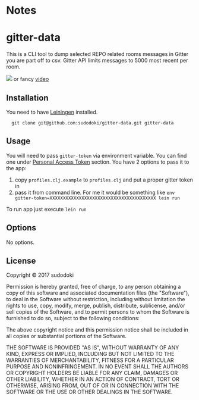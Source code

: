 # Notes

# gitter-data

This is a CLI tool to dump selected REPO related rooms messages in Gitter you are part off to csv. Gitter API limits messages to 5000 most recent per room.

![](http://g.recordit.co/PumFa6fB2H.gif)
or fancy [video](https://www.youtube.com/watch?v=NkvmQLKfPZo)

## Installation

You need to have [Leiningen](https://leiningen.org/) installed.
```
  git clone git@github.com:sudodoki/gitter-data.git gitter-data
```

## Usage

You will need to pass `gitter-token` via environment variable. You can find one under [Personal Access Token](https://developer.gitter.im/apps) section. You have 2 options to pass it to the app:
  1. copy `profiles.clj.example` to `profiles.clj` and put a proper gitter token in
  2. pass it from command line. For me it would be something like `env gitter-token=XXXXXXXXXXXXXXXXXXXXXXXXXXXXXXXXXXXXXXXX lein run`
  
To run app just execute `lein run`


## Options

No options.

## License

Copyright © 2017 sudodoki

Permission is hereby granted, free of charge, to any person obtaining a copy of this software and associated documentation files (the "Software"), to deal in the Software without restriction, including without limitation the rights to use, copy, modify, merge, publish, distribute, sublicense, and/or sell copies of the Software, and to permit persons to whom the Software is furnished to do so, subject to the following conditions:

The above copyright notice and this permission notice shall be included in all copies or substantial portions of the Software.

THE SOFTWARE IS PROVIDED "AS IS", WITHOUT WARRANTY OF ANY KIND, EXPRESS OR IMPLIED, INCLUDING BUT NOT LIMITED TO THE WARRANTIES OF MERCHANTABILITY, FITNESS FOR A PARTICULAR PURPOSE AND NONINFRINGEMENT. IN NO EVENT SHALL THE AUTHORS OR COPYRIGHT HOLDERS BE LIABLE FOR ANY CLAIM, DAMAGES OR OTHER LIABILITY, WHETHER IN AN ACTION OF CONTRACT, TORT OR OTHERWISE, ARISING FROM, OUT OF OR IN CONNECTION WITH THE SOFTWARE OR THE USE OR OTHER DEALINGS IN THE SOFTWARE.
